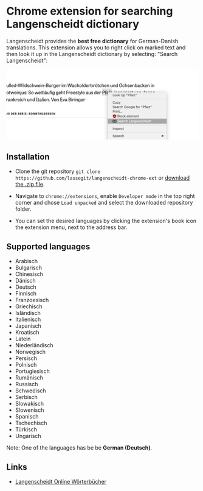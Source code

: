 # Chrome extension for searching Langenscheidt dictionary

Langenscheidt provides the **best free dictionary** for German-Danish translations. This extension allows you to right click on marked text and then look it up in the Langenscheidt dictionary by selecting: "Search Langenscheidt":

![alt text](https://raw.githubusercontent.com/lassegit/langenscheidt-chrome-ext/master/screenshot.png)

## Installation

* Clone the git repository `git clone https://github.com/lassegit/langenscheidt-chrome-ext` or [download the .zip file](https://github.com/lassegit/langenscheidt-chrome-ext/archive/master.zip).

* Navigate to `chrome://extensions`, enable `Developer mode` in the top right corner and chose `Load unpacked` and select the downloaded repository folder.

* You can set the desired languages by clicking the extension's book icon the extension menu, next to the address bar.

## Supported languages

* Arabisch
* Bulgarisch
* Chinesisch
* Dänisch
* Deutsch
* Finnisch
* Franzoesisch
* Griechisch
* Isländisch
* Italienisch
* Japanisch
* Kroatisch
* Latein
* Niederländisch
* Norwegisch
* Persisch
* Polnisch
* Portugiesisch
* Rumänisch
* Russisch
* Schwedisch
* Serbisch
* Slowakisch
* Slowenisch
* Spanisch
* Tschechisch
* Türkisch
* Ungarisch

Note: One of the languages has be be **German (Deutsch)**.

## Links

* [Langenscheidt Online Wörterbücher](https://de.langenscheidt.com/)
